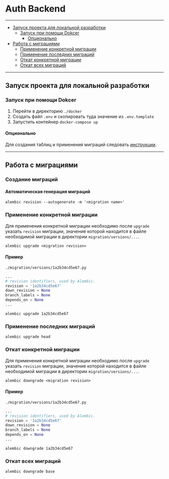 # Auth Backend

---

* [Запуск проекта для локальной разработки](#запуск-проекта-для-локальной-разработки)
  * [Запуск при помощи Dokcer](#запуск-при-помощи-dokcer)
    * [Опционально](#опционально)
* [Работа с миграциями](#работа-с-миграциями)
  * [Применение конкретной миграции](#откат-конкретной-миграции)
  * [Применение последних миграций](#применение-последних-миграций)
  * [Откат конкретной миграции](#откат-конкретной-миграции)
  * [Откат всех миграций](#откат-всех-миграций)

---

## Запуск проекта для локальной разработки

### Запуск при помощи Dokcer
1. Перейти в директорию `./docker`
2. Создать файл `.env` и скопировать туда значение из `.env.template`
3. Запустить контейнер `docker-compose up`

#### Опционально

Для создания таблиц и применения миграций следовать [инструкции](#применение-последних-миграций).

---

## Работа с миграциями

### Создание миграций

#### Автоматическая генерация миграций 

```shell
alembic revision --autogenerate -m '<migration name>'
```

### Применение конкретной миграции

Для применения конкретной миграции необходимо после `upgrade` указать `revision` миграции, значение которой находится в 
файле необходимой миграции в директории `migration/versions/...`.

```shell
alembic upgrade <migration revision>
```

#### Пример

`./migration/versions/1a2b34cd5e67.py`

```python
...
# revision identifiers, used by Alembic.
revision = '1a2b34cd5e67'
down_revision = None
branch_labels = None
depends_on = None
...
```

```shell
alembic upgrade 1a2b34cd5e67
```

### Применение последних миграций

```shell
alembic upgrade head
```

### Откат конкретной миграции

Для применения конкретной миграции необходимо после `upgrade` указать `revision` миграции, значение которой находится в 
файле необходимой миграции в директории `migration/versions/...`.

```shell
alembic downgrade <migration revision>
```

#### Пример

`./migration/versions/1a2b34cd5e67.py`

```python
...
# revision identifiers, used by Alembic.
revision = '1a2b34cd5e67'
down_revision = None
branch_labels = None
depends_on = None
...
```

```shell
alembic downgrade 1a2b34cd5e67
```

### Откат всех миграций

```shell
alembic downgrade base
```